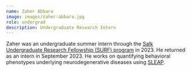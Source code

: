 ```yaml
---
name: Zaher Abbara
image: images/zaher-abbara.jpg
role: undergrad
description: Undergraduate Research Intern
---
```


Zaher was an undergraduate summer intern through the [Salk Undergraduate Research Fellowship (SURF) program](https://www.salk.edu/about/diversity-equity-inclusion/summer-research-opportunities/) in 2023. He returned as an intern in September 2023. He works on quantifying behavioral phenotypes underlying neurodegenerative diseases using [SLEAP](https://sleap.ai).